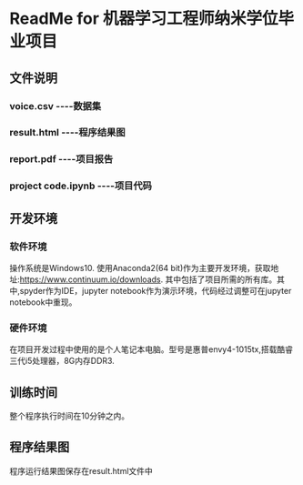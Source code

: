 
# ReadMe for 机器学习工程师纳米学位毕业项目

## 文件说明

### voice.csv                         ----数据集
### result.html                       ----程序结果图
### report.pdf                   ----项目报告
### project code.ipynb         ----项目代码


## 开发环境

### 软件环境

操作系统是Windows10.
使用Anaconda2(64 bit)作为主要开发环境，获取地址:https://www.continuum.io/downloads. 其中包括了项目所需的所有库。其中,spyder作为IDE，jupyter notebook作为演示环境，代码经过调整可在jupyter notebook中重现。


### 硬件环境

在项目开发过程中使用的是个人笔记本电脑。型号是惠普envy4-1015tx,搭载酷睿三代i5处理器，8G内存DDR3.

## 训练时间

整个程序执行时间在10分钟之内。

## 程序结果图

程序运行结果图保存在result.html文件中
